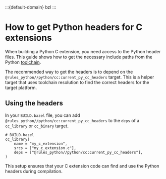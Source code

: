 :::{default-domain} bzl
:::

# How to get Python headers for C extensions

When building a Python C extension, you need access to the Python header
files. This guide shows how to get the necessary include paths from the Python
[toolchain](toolchains).

The recommended way to get the headers is to depend on the
`@rules_python//python/cc:current_py_cc_headers` target. This is a helper
target that uses toolchain resolution to find the correct headers for the
target platform.

## Using the headers

In your `BUILD.bazel` file, you can add `@rules_python//python/cc:current_py_cc_headers`
to the `deps` of a `cc_library` or `cc_binary` target.

```bazel
# BUILD.bazel
cc_library(
    name = "my_c_extension",
    srcs = ["my_c_extension.c"],
    deps = ["@rules_python//python/cc:current_py_cc_headers"],
)
```

This setup ensures that your C extension code can find and use the Python
headers during compilation.